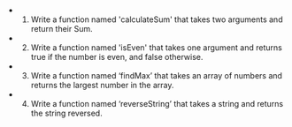 * 1. Write a function named 'calculateSum' that takes two arguments and return their Sum.

* 2. Write a function named 'isEven' that takes one argument and returns true if the number is even, and false otherwise.

* 3. Write a function named ‘findMax’ that takes an array of numbers and returns the largest number in the array.

* 4. Write a function named ‘reverseString’ that takes a string and returns the string reversed.